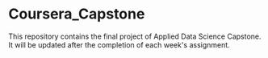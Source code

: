 # Coursera_Capstone
This repository contains the final project of Applied Data Science Capstone.
It will be updated after the completion of each week's assignment.

